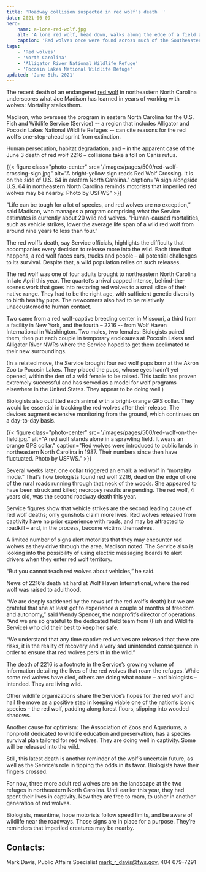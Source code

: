 ```yaml
---
title: 'Roadway collision suspected in red wolf’s death  '
date: 2021-06-09
hero:
    name: a-lone-red-wolf.jpg
    alt: 'A lone red wolf, head down, walks along the edge of a field at Alligator River NWR'
    caption: 'Red wolves once were found across much of the Southeastern United States. Today, about 20 live at Alligator River and Pocosin Lakes National Wildlife Refuges. Photo by USFWS.'
tags:
    - 'Red wolves'
    - 'North Carolina'
    - 'Alligator River National Wildlife Refuge'
    - 'Pocosin Lakes National Wildlife Refuge'
updated: 'June 8th, 2021'
---
```


The recent death of an endangered [red wolf](https://www.fws.gov/southeast/wildlife/mammals/red-wolf/) in northeastern North Carolina underscores what Joe Madison has learned in years of working with wolves: Mortality stalks them. 

Madison, who oversees the program in eastern North Carolina for the U.S. Fish and Wildlife Service (Service) -- a region that includes Alligator and Pocosin Lakes National Wildlife Refuges -- can cite reasons for the red wolf’s one-step-ahead sprint from extinction. 

Human persecution, habitat degradation, and – in the apparent case of the June 3 death of red wolf 2216 – collisions take a toll on Canis rufus.  

{{< figure class="photo-center" src="/images/pages/500/red-wolf-crossing-sign.jpg" alt="A bright-yellow sign reads Red Wolf Crossing. It is on the side of U.S. 64 in eastern North Carolina." caption="A sign alongside U.S. 64 in northeastern North Carolina reminds motorists that imperiled red wolves may be nearby. Photo by USFWS" >}}

“Life can be tough for a lot of species, and red wolves are no exception,” said Madison, who manages a program comprising what the Service estimates is currently about 20 wild red wolves. “Human-caused mortalities, such as vehicle strikes, lower the average life span of a wild red wolf from around nine years to less than four.” 

The red wolf’s death, say Service officials, highlights the difficulty that accompanies every decision to release more into the wild. Each time that happens, a red wolf faces cars, trucks and people – all potential challenges to its survival. Despite that, a wild population relies on such releases. 

The red wolf was one of four adults brought to northeastern North Carolina in late April this year. The quartet’s arrival capped intense, behind-the-scenes work that goes into restoring red wolves to a small slice of their native range. They had to be the right age, with sufficient genetic diversity to birth healthy pups. The newcomers also had to be relatively unaccustomed to human contact.  

Two came from a red wolf-captive breeding center in Missouri, a third from a facility in New York, and the fourth – 2216 -- from Wolf Haven International in Washington. Two males, two females: Biologists paired them, then put each couple in temporary enclosures at Pocosin Lakes and Alligator River NWRs where the Service hoped to get them acclimated to their new surroundings. 

(In a related move, the Service brought four red wolf pups born at the Akron Zoo to Pocosin Lakes. They placed the pups, whose eyes hadn’t yet opened, within the den of a wild female to be raised. This tactic has proven extremely successful and has served as a model for wolf programs elsewhere in the United States. They appear to be doing well.)

Biologists also outfitted each animal with a bright-orange GPS collar. They would be essential in tracking the red wolves after their release. The devices augment extensive monitoring from the ground, which continues on a day-to-day basis. 

{{< figure class="photo-center" src="/images/pages/500/red-wolf-on-the-field.jpg." alt="A red wolf stands alone in a sprawling field. It wears an orange GPS collar." caption="Red wolves were introduced to public lands in northeastern North Carolina in 1987. Their numbers since then have fluctuated. Photo by USFWS." >}}

Several weeks later, one collar triggered an email: a red wolf in “mortality mode.” That’s how biologists found red wolf 2216, dead on the edge of one of the rural roads running through that neck of the woods. She appeared to have been struck and killed; necropsy results are pending.   The red wolf, 4 years old, was the second roadway death this year. 

Service figures show that vehicle strikes are the second leading cause of red wolf deaths; only gunshots claim more lives. Red wolves released from captivity have no prior experience with roads, and may be attracted to roadkill – and, in the process, become victims themselves.

A limited number of signs alert motorists that they may encounter red wolves as they drive through the area, Madison noted. The Service also is looking into the possibility of using electric messaging boards to alert drivers when they enter red wolf territory. 

“But you cannot teach red wolves about vehicles,” he said. 

News of 2216’s death hit hard at Wolf Haven International, where the red wolf was raised to adulthood.

“We are deeply saddened by the news (of the red wolf’s death) but we are grateful that she at least got to experience a couple of months of freedom and autonomy,” said Wendy Spencer, the nonprofit’s director of operations. “And we are so grateful to the dedicated field team from (Fish and Wildlife Service) who did their best to keep her safe. 

“We understand that any time captive red wolves are released that there are risks, it is the reality of recovery and a very sad unintended consequence in order to ensure that red wolves persist in the wild.”

The death of 2216 is a footnote in the Service’s growing volume of information detailing the lives of the red wolves that roam the refuges. While some red wolves have died, others are doing what nature – and biologists – intended. They are living wild.  

Other wildlife organizations share the Service’s hopes for the red wolf and hail the move as a positive step in keeping viable one of the nation’s iconic species – the red wolf, padding along forest floors, slipping into wooded shadows.  

Another cause for optimism: The Association of Zoos and Aquariums, a nonprofit dedicated to wildlife education and preservation, has a species survival plan tailored for red wolves. They are doing well in captivity. Some will be released into the wild.  

Still, this latest death is another reminder of the wolf’s uncertain future, as well as the Service’s role in tipping the odds in its favor. Biologists have their fingers crossed.  

For now, three more adult red wolves are on the landscape at the two refuges in northeastern North Carolina. Until earlier this year, they had spent their lives in captivity. Now they are free to roam, to usher in another generation of red wolves. 

Biologists, meantime, hope motorists follow speed limits, and be aware of wildlife near the roadways. Those signs are in place for a purpose.  They’re reminders that imperiled creatures may be nearby. 

## Contacts:

Mark Davis, Public Affairs Specialist 
[mark_r_davis@fws.gov](mailto:mark_r_davis@fws.gov), 404 679-7291


